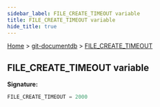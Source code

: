 ```yaml
---
sidebar_label: FILE_CREATE_TIMEOUT variable
title: FILE_CREATE_TIMEOUT variable
hide_title: true
---
```


[Home](./index.md) &gt; [git-documentdb](./git-documentdb.md) &gt; [FILE\_CREATE\_TIMEOUT](./git-documentdb.file_create_timeout.md)

## FILE\_CREATE\_TIMEOUT variable


<b>Signature:</b>

```typescript
FILE_CREATE_TIMEOUT = 2000
```
